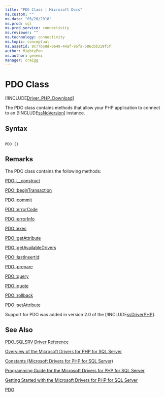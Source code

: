 ```yaml
---
title: "PDO Class | Microsoft Docs"
ms.custom: ""
ms.date: "03/26/2018"
ms.prod: sql
ms.prod_service: connectivity
ms.reviewer: ""
ms.technology: connectivity
ms.topic: conceptual
ms.assetid: 9c77b68d-0649-44af-96fa-586cbb319f5f
author: MightyPen
ms.author: genemi
manager: craigg
---
```

# PDO Class
[!INCLUDE[Driver_PHP_Download](../../includes/driver_php_download.md)]

The PDO class contains methods that allow your PHP application to connect to an [!INCLUDE[ssNoVersion](../../includes/ssnoversion-md.md)] instance.  
  
## Syntax  
  
```  
  
PDO {}  
```  
  
## Remarks  
The PDO class contains the following methods:  
  
[PDO::__construct](../../connect/php/pdo-construct.md)  

[PDO::beginTransaction](../../connect/php/pdo-begintransaction.md)  
  
[PDO::commit](../../connect/php/pdo-commit.md)  
  
[PDO::errorCode](../../connect/php/pdo-errorcode.md)  
  
[PDO::errorInfo](../../connect/php/pdo-errorinfo.md)  
  
[PDO::exec](../../connect/php/pdo-exec.md)  
  
[PDO::getAttribute](../../connect/php/pdo-getattribute.md)  
  
[PDO::getAvailableDrivers](../../connect/php/pdo-getavailabledrivers.md)  
  
[PDO::lastInsertId](../../connect/php/pdo-lastinsertid.md)  
  
[PDO::prepare](../../connect/php/pdo-prepare.md)  
  
[PDO::query](../../connect/php/pdo-query.md)  
  
[PDO::quote](../../connect/php/pdo-quote.md)  
  
[PDO::rollback](../../connect/php/pdo-rollback.md)  
  
[PDO::setAttribute](../../connect/php/pdo-setattribute.md)  
  
Support for PDO was added in version 2.0 of the [!INCLUDE[ssDriverPHP](../../includes/ssdriverphp_md.md)].  
  
## See Also  
[PDO_SQLSRV Driver Reference](../../connect/php/pdo-sqlsrv-driver-reference.md)

[Overview of the Microsoft Drivers for PHP for SQL Server](../../connect/php/overview-of-the-php-sql-driver.md)

[Constants &#40;Microsoft Drivers for PHP for SQL Server&#41;](../../connect/php/constants-microsoft-drivers-for-php-for-sql-server.md)

[Programming Guide for the Microsoft Drivers for PHP for SQL Server](../../connect/php/programming-guide-for-php-sql-driver.md)

[Getting Started with the Microsoft Drivers for PHP for SQL Server](../../connect/php/getting-started-with-the-php-sql-driver.md)

[PDO](https://php.net/manual/book.pdo.php)  
  
